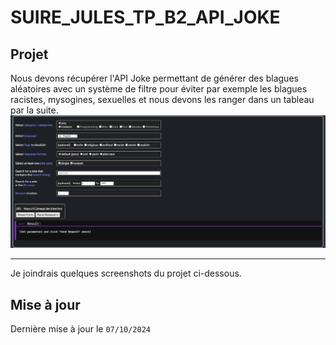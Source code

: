 # SUIRE_JULES_TP_B2_API_JOKE
## Projet
Nous devons récupérer l'API Joke permettant de générer des blagues aléatoires avec un système de filtre pour éviter par exemple les blagues racistes, mysogines, sexuelles et nous devons les ranger dans un tableau par la suite.
![](image.png)

__________________________________________________________________________________
Je joindrais quelques screenshots du projet ci-dessous.




## Mise à jour
Dernière mise à jour le ```07/10/2024```
